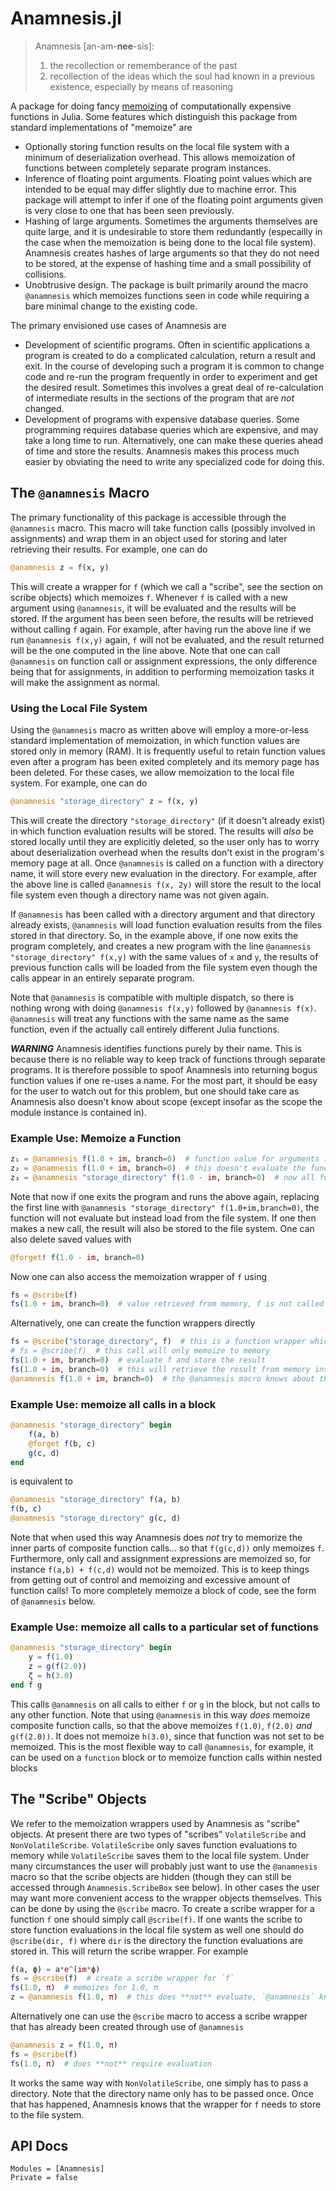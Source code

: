 # Anamnesis.jl
> Anamnesis [an-am-**nee**-sis]:
>   1. the recollection or rememberance of the past
>   2. recollection of the ideas which the soul had known in a previous existence, especially by means of reasoning

A package for doing fancy [memoizing](https://en.wikipedia.org/wiki/Memoization) of computationally expensive functions in Julia.  Some features which
distinguish this package from standard implementations of "memoize" are

- Optionally storing function results on the local file system with a minimum of deserialization overhead.  This allows memoization of functions between
    completely separate program instances.
- Inference of floating point arguments.  Floating point values which are intended to be equal may differ slightly due to machine error.  This package will
    attempt to infer if one of the floating point arguments given is very close to one that has been seen previously.
- Hashing of large arguments.  Sometimes the arguments themselves are quite large, and it is undesirable to store them redundantly (especailly in the case
    when the memoization is being done to the local file system).  Anamnesis creates hashes of large arguments so that they do not need to be stored, at the
    expense of hashing time and a small possibility of collisions.
- Unobtrusive design.  The package is built primarily around the macro `@anamnesis` which memoizes functions seen in code while requiring a bare minimal
    change to the existing code.

The primary envisioned use cases of Anamnesis are 

- Development of scientific programs.  Often in scientific applications a program is created to do a complicated calculation, return a result and exit.  In
    the course of developing such a program it is common to change code and re-run the program frequently in order to experiment and get the desired result.
    Sometimes this involves a great deal of re-calculation of intermediate results in the sections of the program that are *not* changed.
- Development of programs with expensive database queries.  Some programming requires database queries which are expensive, and may take a long time to run.
    Alternatively, one can make these queries ahead of time and store the results.  Anamnesis makes this process much easier by obviating the need to write any
    specialized code for doing this.


## The `@anamnesis` Macro
The primary functionality of this package is accessible through the `@anamnesis` macro.  This macro will take function calls (possibly involved in assignments)
and wrap them in an object used for storing and later retrieving their results.  For example, one can do
```julia
@anamnesis z = f(x, y)
```
This will create a wrapper for `f` (which we call a "scribe", see the section on scribe objects) which memoizes `f`.  Whenever `f` is called with a new argument
using `@anamnesis`, it will be evaluated and the results will be stored.  If the argument has been seen before, the results will be retrieved without calling
`f` again.  For example, after having run the above line if we run `@anamnesis f(x,y)` again, `f` will not be evaluated, and the result returned will be the one
computed in the line above.  Note that one can call `@anamnesis` on function call or assignment expressions, the only difference being that for assignments, in
addition to performing memoization tasks it will make the assignment as normal.

### Using the Local File System
Using the `@anamnesis` macro as written above will employ a more-or-less standard implementation of memoization, in which function values are stored only in
memory (RAM).  It is frequently useful to retain function values even after a program has been exited completely and its memory page has been deleted.  For
these cases, we allow memoization to the local file system.  For example, one can do
```julia
@anamnesis "storage_directory" z = f(x, y)
```
This will create the directory `"storage_directory"` (if it doesn't already exist) in which function evaluation results will be stored.  The results will *also*
be stored locally until they are explicitly deleted, so the user only has to worry about deserialization overhead when the results don't exist in the program's
memory page at all.  Once `@anamnesis` is called on a function with a directory name, it will store every new evaluation in the directory.  For example, after
the above line is called `@anamnesis f(x, 2y)` will store the result to the local file system even though a directory name was not given again.

If `@anamnesis` has been called with a directory argument and that directory already exists, `@anamnesis` will load function evaluation results from the files
stored in that directory.  So, in the example above, if one now exits the program completely, and creates a new program with the line `@anamnesis
"storage_directory" f(x,y)` with the same values of `x` and `y`, the results of previous function calls will be loaded from the file system even though the
calls appear in an entirely separate program.

Note that `@anamnesis` is compatible with multiple dispatch, so there is nothing wrong with doing `@anamnesis f(x,y)` followed by `@anamnesis f(x)`.
`@anamnesis` will treat any functions with the same name as the same function, even if the actually call entirely different Julia functions.


***WARNING*** Anamnesis identifies functions purely by their name.  This is because there is no reliable way to keep track of functions through separate
programs.  It is therefore possible to spoof Anamnesis into returning bogus function values if one re-uses a name.  For the most part, it should be easy for the
user to watch out for this problem, but one should take care as Anamnesis also doesn't know about scope (except insofar as the scope the module instance is
contained in).


### Example Use: Memoize a Function
```julia
z₁ = @anamnesis f(1.0 + im, branch=0)  # function value for arguments 1.0 + im, branch = 0 stored in memory
z₂ = @anamnesis f(1.0 + im, branch=0)  # this doesn't evaluate the function, but returns value from memory
z₃ = @anamnesis "storage_directory" f(1.0 - im, branch=0)  # now all function call values are stored to disk
```
Note that now if one exits the program and runs the above again, replacing the first line with `@anamnesis "storage_directory" f(1.0+im,branch=0)`, the function
will not evaluate but instead load from the file system.  If one then makes a new call, the result will also be stored to the file system.  One can also delete
saved values with
```julia
@forget! f(1.0 - im, branch=0)
```
Now one can also access the memoization wrapper of `f` using
```julia
fs = @scribe(f)
fs(1.0 + im, branch=0)  # value retrieved from memory, f is not called here
```
Alternatively, one can create the function wrappers directly
```julia
fs = @scribe("storage_directory", f)  # this is a function wrapper which memoizes it
# fs = @scribe(f)  # this call will only memoize to memory
fs(1.0 + im, branch=0)  # evaluate f and store the result
fs(1.0 + im, branch=0)  # this will retrieve the result from memory instead of evaluating f again
@anamnesis f(1.0 + im, branch=0)  # the @anamnesis macro knows about the scribe created with the same function name
```


### Example Use: memoize all calls in a block
```julia
@anamnesis "storage_directory" begin
    f(a, b)
    @forget f(b, c)
    g(c, d)
end
```
is equivalent to
```julia
@anamnesis "storage_directory" f(a, b)
f(b, c)
@anamnesis "storage_directory" g(c, d)
```
Note that when used this way Anamnesis does *not* try to memorize the inner parts of composite function calls... so that `f(g(c,d))` only memoizes `f`.
Furthermore, only call and assignment expressions are memoized so, for instance `f(a,b) + f(c,d)` would not be memoized.  This is to keep things from getting
out of control and memoizing and excessive amount of function calls!  To more completely memoize a block of code, see the form of `@anamnesis` below.


### Example Use: memoize all calls to a particular set of functions
```julia
@anamnesis "storage_directory" begin
    y = f(1.0)
    z = g(f(2.0))
    ζ = h(3.0)
end f g
```
This calls `@anamnesis` on all calls to either `f` or `g` in the block, but not calls to any other function.  Note that using `@anamnesis` in this way *does*
memoize composite function calls, so that the above memoizes `f(1.0)`, `f(2.0)` *and* `g(f(2.0))`.  It does not memoize `h(3.0)`, since that function was not
set to be memoized.  This is the most flexible way to call `@anamnesis`, for example, it can be used on a `function` block or to memoize function calls within
nested blocks



## The "Scribe" Objects
We refer to the memoization wrappers used by Anamnesis as "scribe" objects.  At present there are two types of "scribes" `VolatileScribe` and
`NonVolatileScribe`.  `VolatileScribe` only saves function evaluations to memory while `VolatileScribe` saves them to the local file system.  Under many
circumstances the user will probably just want to use the `@anamnesis` macro so that the scribe objects are hidden (though they can still be accessed through
`Anamnesis.ScribeBox` see below).  In other cases the user may want more convenient access to the wrapper objects themselves.  This can be done by using the
`@scribe` macro.  To create a scribe wrapper for a function `f` one should simply call `@scribe(f)`.  If one wants the scribe to store function evaluations in
the local file system as well one should do `@scribe(dir, f)` where `dir` is the directory the function evaluations are stored in.  This will return the scribe
wrapper.  For example
```julia
f(a, ϕ) = a*e^(im*ϕ)
fs = @scribe(f)  # create a scribe wrapper for `f`
fs(1.0, π)  # memoizes for 1.0, π
z = @anamnesis f(1.0, π)  # this does **not** evaluate, `@anamnesis` knows about the scribe
```
Alternatively one can use the `@scribe` macro to access a scribe wrapper that has already been created through use of `@anamnesis`
```julia
@anamnesis z = f(1.0, π)
fs = @scribe(f)
fs(1.0, π)  # does **not** require evaluation
```
It works the same way with `NonVolatileScribe`, one simply has to pass a directory.  Note that the directory name only has to be passed once.  Once that has
happened, Anamnesis knows that the wrapper for `f` needs to store to the file system.







## API Docs
```@autodocs
Modules = [Anamnesis]
Private = false
```

